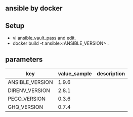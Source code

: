 ansible by docker
---

Setup
---
- vi ansible_vault_pass and edit.
- docker build -t ansible:<ANSIBLE_VERSION> .

parameters
---
|key|value_sample|description|
|---|---|---|
|ANSIBLE_VERSION|1.9.6||
|DIRENV_VERSION|2.8.1||
|PECO_VERSION|0.3.6||
|GHQ_VERSION|0.7.4||


